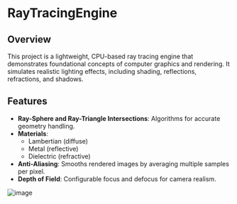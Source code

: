 # RayTracingEngine

## Overview
This project is a lightweight, CPU-based ray tracing engine that demonstrates foundational concepts of computer graphics and rendering. It simulates realistic lighting effects, including shading, reflections, refractions, and shadows.

## Features
- **Ray-Sphere and Ray-Triangle Intersections**: Algorithms for accurate geometry handling.
- **Materials**:
  - Lambertian (diffuse)
  - Metal (reflective)
  - Dielectric (refractive)
- **Anti-Aliasing**: Smooths rendered images by averaging multiple samples per pixel.
- **Depth of Field**: Configurable focus and defocus for camera realism.




![image](https://github.com/user-attachments/assets/ee47e9d7-b68b-47d5-8579-a7a1c0bdd7f4)
